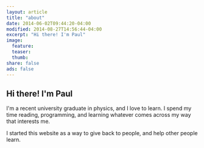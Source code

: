 ```yaml
---
layout: article
title: "about"
date: 2014-06-02T09:44:20-04:00
modified: 2014-08-27T14:56:44-04:00
excerpt: "Hi there! I'm Paul"
image:
  feature:
  teaser:
  thumb:
share: false
ads: false
---
```


## Hi there! I'm Paul

I'm a recent university graduate in physics, and I love to learn. I spend my time reading, programming, and learning whatever comes across my way that interests me.

I started this website as a way to give back to people, and help other people learn.
